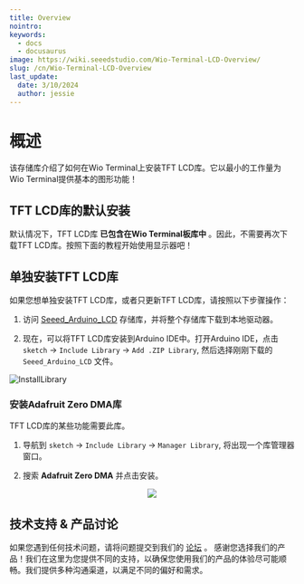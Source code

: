 ```yaml
---
title: Overview
nointro:
keywords:
  - docs
  - docusaurus
image: https://wiki.seeedstudio.com/Wio-Terminal-LCD-Overview/
slug: /cn/Wio-Terminal-LCD-Overview
last_update:
  date: 3/10/2024
  author: jessie
---
```


# 概述

该存储库介绍了如何在Wio Terminal上安装TFT LCD库。它以最小的工作量为Wio Terminal提供基本的图形功能！

## TFT LCD库的默认安装

默认情况下，TFT LCD库 **已包含在Wio Terminal板库中** 。因此，不需要再次下载TFT LCD库。按照下面的教程开始使用显示器吧！

## 单独安装TFT LCD库

如果您想单独安装TFT LCD库，或者只更新TFT LCD库，请按照以下步骤操作：

1. 访问 [Seeed_Arduino_LCD](https://github.com/Seeed-Studio/Seeed_Arduino_LCD) 存储库，并将整个存储库下载到本地驱动器。

2. 现在，可以将TFT LCD库安装到Arduino IDE中。打开Arduino IDE，点击 `sketch` -> `Include Library` -> `Add .ZIP Library`, 然后选择刚刚下载的 `Seeed_Arduino_LCD` 文件。

![InstallLibrary](https://files.seeedstudio.com/wiki/Wio-Terminal/img/Xnip2019-11-21_15-50-13.jpg)

### 安装Adafruit Zero DMA库

TFT LCD库的某些功能需要此库。

1. 导航到 `sketch` -> `Include Library` -> `Manager Library`, 将出现一个库管理器窗口。

2. 搜索 **Adafruit Zero DMA** 并点击安装。

<div align="center"><img src="https://files.seeedstudio.com/wiki/Wio-Terminal/img/Xnip2019-12-16_09-19-28.jpg" /></div>

## 技术支持 & 产品讨论

 如果您遇到任何技术问题，请将问题提交到我们的 [论坛](http://forum.seeedstudio.com/) 。
感谢您选择我们的产品！我们在这里为您提供不同的支持，以确保您使用我们的产品的体验尽可能顺畅。我们提供多种沟通渠道，以满足不同的偏好和需求。

<div class="button_tech_support_container">
<a href="https://forum.seeedstudio.com/" class="button_forum"></a> 
<a href="https://www.seeedstudio.com/contacts" class="button_email"></a>
</div>

<div class="button_tech_support_container">
<a href="https://discord.gg/eWkprNDMU7" class="button_discord"></a> 
<a href="https://github.com/Seeed-Studio/wiki-documents/discussions/69" class="button_discussion"></a>
</div>
